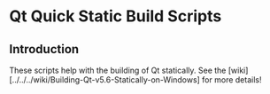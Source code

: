 # Qt Quick Static Build Scripts

## Introduction
These scripts help with the building of Qt statically.
See the [wiki][../../../wiki/Building-Qt-v5.6-Statically-on-Windows]
for more details!
